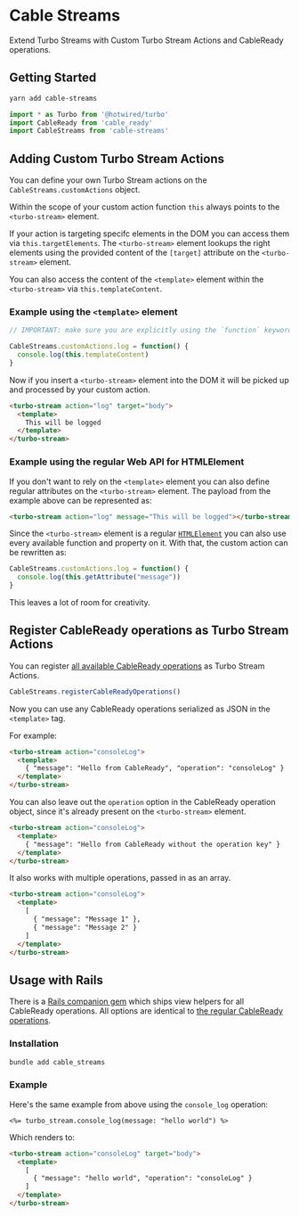 # Cable Streams

Extend Turbo Streams with Custom Turbo Stream Actions and CableReady operations.

## Getting Started

```bash
yarn add cable-streams
```

```js
import * as Turbo from '@hotwired/turbo'
import CableReady from 'cable_ready'
import CableStreams from 'cable-streams'
```

## Adding Custom Turbo Stream Actions

You can define your own Turbo Stream actions on the `CableStreams.customActions` object.

Within the scope of your custom action function `this` always points to the `<turbo-stream>` element.

If your action is targeting specifc elements in the DOM you can access them via `this.targetElements`. The `<turbo-stream>` element lookups the right elements using the provided content of the `[target]` attribute on the `<turbo-stream>` element.

You can also access the content of the `<template>` element within the `<turbo-stream>` via `this.templateContent`.

### Example using the `<template>` element

```js
// IMPORTANT: make sure you are explicitly using the `function` keyword for defining your custom action in order to keep the right scope!

CableStreams.customActions.log = function() {
  console.log(this.templateContent)
}
```

Now if you insert a `<turbo-stream>` element into the DOM it will be picked up and processed by your custom action.

```html
<turbo-stream action="log" target="body">
  <template>
    This will be logged
  </template>
</turbo-stream>
```

### Example using the regular Web API for HTMLElement

If you don't want to rely on the `<template>` element you can also define regular attributes on the `<turbo-stream>` element. The payload from the example above can be represented as:
```html
<turbo-stream action="log" message="This will be logged"></turbo-stream>
```

Since the `<turbo-stream>` element is a regular [`HTMLElement`](https://developer.mozilla.org/en-US/docs/Web/API/HTMLElement) you can also use every available function and property on it. With that, the custom action can be rewritten as:
```js
CableStreams.customActions.log = function() {
  console.log(this.getAttribute("message"))
}
```

This leaves a lot of room for creativity.

## Register CableReady operations as Turbo Stream Actions

You can register [all available CableReady operations](https://cableready.stimulusreflex.com/v/v5/reference/operations) as Turbo Stream Actions.

```js
CableStreams.registerCableReadyOperations()
```

Now you can use any CableReady operations serialized as JSON in the `<template>` tag.

For example:

```html
<turbo-stream action="consoleLog">
  <template>
    { "message": "Hello from CableReady", "operation": "consoleLog" }
  </template>
</turbo-stream>
```

You can also leave out the `operation` option in the CableReady operation object, since it's already present on the `<turbo-stream>` element.

```html
<turbo-stream action="consoleLog">
  <template>
    { "message": "Hello from CableReady without the operation key" }
  </template>
</turbo-stream>
```

It also works with multiple operations, passed in as an array.

```html
<turbo-stream action="consoleLog">
  <template>
    [
      { "message": "Message 1" },
      { "message": "Message 2" }
    ]
  </template>
</turbo-stream>
```

## Usage with Rails

There is a [Rails companion gem](https://github.com/marcoroth/cable-streams-rails) which ships view helpers for all CableReady operations. All options are identical to [the regular CableReady operations](https://cableready.stimulusreflex.com/v/v5/reference/operations).


### Installation

```bash
bundle add cable_streams
```

### Example

Here's the same example from above using the `console_log` operation:

```html+erb
<%= turbo_stream.console_log(message: "hello world") %>
```

Which renders to:
```html
<turbo-stream action="consoleLog" target="body">
  <template>
    [
      { "message": "hello world", "operation": "consoleLog" }
    ]
  </template>
</turbo-stream>
```
